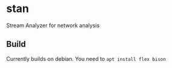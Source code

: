 # stan
Stream Analyzer for network analysis


## Build
Currently builds on debian.
You need to `apt install flex bison`